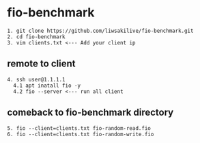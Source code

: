 # fio-benchmark
```
1. git clone https://github.com/liwsakilive/fio-benchmark.git
2. cd fio-benchmark
3. vim clients.txt <--- Add your client ip
```
## remote to client
```
4. ssh user@1.1.1.1
  4.1 apt inatall fio -y
  4.2 fio --server <--- run all client
```
## comeback to fio-benchmark directory
```
5. fio --client=clients.txt fio-random-read.fio  
6. fio --client=clients.txt fio-random-write.fio 
```
